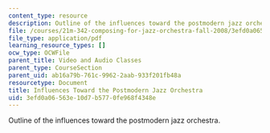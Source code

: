 ```yaml
---
content_type: resource
description: Outline of the influences toward the postmodern jazz orchestra.
file: /courses/21m-342-composing-for-jazz-orchestra-fall-2008/3efd0a06563e10d7b5770fe968f4348e_postmodern.pdf
file_type: application/pdf
learning_resource_types: []
ocw_type: OCWFile
parent_title: Video and Audio Classes
parent_type: CourseSection
parent_uid: ab16a79b-761c-9962-2aab-933f201fb48a
resourcetype: Document
title: Influences Toward the Postmodern Jazz Orchestra
uid: 3efd0a06-563e-10d7-b577-0fe968f4348e
---
```

Outline of the influences toward the postmodern jazz orchestra.

